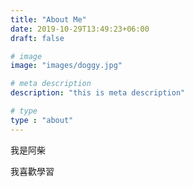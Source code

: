 ```yaml
---
title: "About Me"
date: 2019-10-29T13:49:23+06:00
draft: false

# image
image: "images/doggy.jpg"

# meta description
description: "this is meta description"

# type
type : "about"
---
```


我是阿柴

我喜歡學習